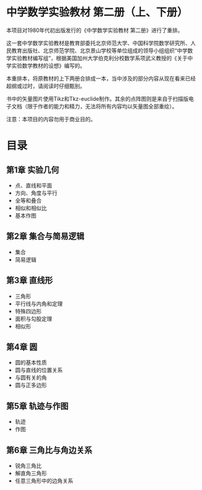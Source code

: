 # 中学数学实验教材 第二册（上、下册）

本项目对1980年代初出版发行的《中学数学实验教材 第二册》进行了重排。

这一套中学数学实验教材是教育部委托北京师范大学、中国科学院数学研究所、人民教育出版社、北京师范学院、北京景山学校等单位组成的领导小组组织“中学数学实验教材编写组”，根据美国加州大学伯克利分校数学系项武义教授的《关于中学实验数学教材的设想》编写的。

本重排本，将原教材的上下两册合排成一本，当中涉及的部分内容从现在看来已经超纲或过时，请阅读时仔细甄别。

书中的矢量图片使用Tikz和Tkz-euclide制作。其余的点阵图则是来自于扫描版电子文档（限于作者的能力和精力，无法将所有内容均以矢量图全部重绘）。

注意：本项目的内容勿用于商业目的。


# 目录

## 第1章  实验几何
* 点、直线和平面
* 方向、角度与平行
* 全等和叠合
* 相似和相似比
* 基本作图

## 第2章  集合与简易逻辑
* 集合
* 简易逻辑

## 第3章  直线形
* 三角形
* 平行线与内角和定理
* 特殊四边形
* 面积与勾股定理
* 相似形

## 第4章  圆
* 圆的基本性质
* 圆与直线的位置关系
* 与圆有关的角
* 圆与正多边形

## 第5章  轨迹与作图
* 轨迹
* 作图

## 第6章  三角比与角边关系
* 锐角三角比
* 解直角三角形
* 任意三角形中的边角关系


